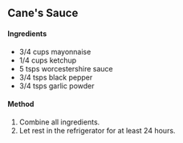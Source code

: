 ## Cane's Sauce

#### Ingredients
 - 3/4 cups mayonnaise
 - 1/4 cups ketchup
 - 5 tsps worcestershire sauce
 - 3/4 tsps black pepper
 - 3/4 tsps garlic powder

#### Method
 1. Combine all ingredients.
 2. Let rest in the refrigerator for at least 24 hours.

